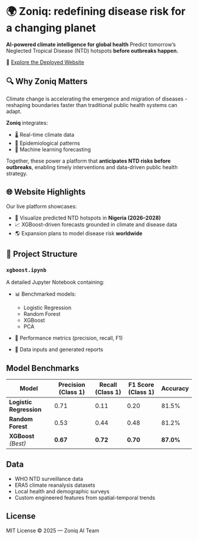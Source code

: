 
# 🌍 Zoniq: redefining disease risk for a changing planet

**AI-powered climate intelligence for global health**
Predict tomorrow’s Neglected Tropical Disease (NTD) hotspots **before outbreaks happen.**

🚀 [Explore the Deployed Website](https://diantw00rd.github.io/ZONIQ/)

## 🔍 Why Zoniq Matters

Climate change is accelerating the emergence and migration of diseases - reshaping boundaries faster than traditional public health systems can adapt.

**Zoniq** integrates:

* 🌡️ Real-time climate data
* 🧬 Epidemiological patterns
* 🤖 Machine learning forecasting

Together, these power a platform that **anticipates NTD risks before outbreaks**, enabling timely interventions and data-driven public health strategy.

## 🌐 Website Highlights

Our live platform showcases:

* 📍 Visualize predicted NTD hotspots in **Nigeria (2026–2028)**
* 📈 XGBoost-driven forecasts grounded in climate and disease data
* 🌎 Expansion plans to model disease risk **worldwide**

## 📁 Project Structure

### `xgboost.ipynb`

A detailed Jupyter Notebook containing:

* 📊 Benchmarked models:

  * Logistic Regression
  * Random Forest
  * XGBoost
  * PCA 
* 🏁 Performance metrics (precision, recall, F1)
* 📂 Data inputs and generated reports

## Model Benchmarks

| Model                   | Precision (Class 1) | Recall (Class 1) | F1 Score (Class 1) | Accuracy  |
| ----------------------- | ------------------- | ---------------- | ------------------ | --------- |
| **Logistic Regression** | 0.71                | 0.11             | 0.20               | 81.5%     |
| **Random Forest**       | 0.53                | 0.44             | 0.48               | 81.2%     |
| **XGBoost** *(Best)*    | **0.67**            | **0.72**         | **0.70**           | **87.0%** |


## Data 

* WHO NTD surveillance data
* ERA5 climate reanalysis datasets
* Local health and demographic surveys
* Custom engineered features from spatial-temporal trends

## License

MIT License © 2025 — Zoniq AI Team


